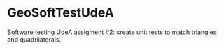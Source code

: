 # GeoSoftTestUdeA

Software testing UdeA assigment #2: create unit tests to match triangles and quadrilaterals.

